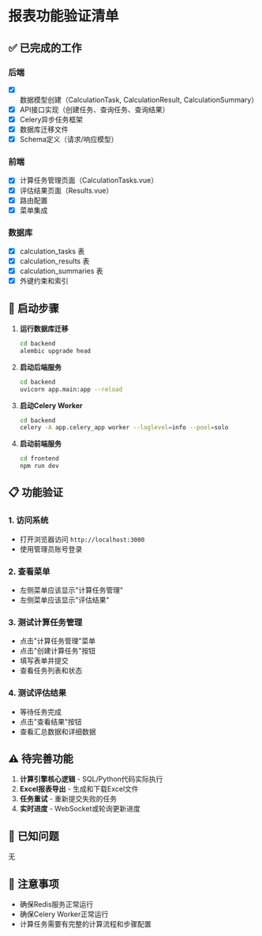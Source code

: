 # 报表功能验证清单

## ✅ 已完成的工作

### 后端
- [x] 数据模型创建（CalculationTask, CalculationResult, CalculationSummary）
- [x] API接口实现（创建任务、查询任务、查询结果）
- [x] Celery异步任务框架
- [x] 数据库迁移文件
- [x] Schema定义（请求/响应模型）

### 前端
- [x] 计算任务管理页面（CalculationTasks.vue）
- [x] 评估结果页面（Results.vue）
- [x] 路由配置
- [x] 菜单集成

### 数据库
- [x] calculation_tasks 表
- [x] calculation_results 表
- [x] calculation_summaries 表
- [x] 外键约束和索引

## 🔧 启动步骤

1. **运行数据库迁移**
   ```bash
   cd backend
   alembic upgrade head
   ```

2. **启动后端服务**
   ```bash
   cd backend
   uvicorn app.main:app --reload
   ```

3. **启动Celery Worker**
   ```bash
   cd backend
   celery -A app.celery_app worker --loglevel=info --pool=solo
   ```

4. **启动前端服务**
   ```bash
   cd frontend
   npm run dev
   ```

## 📋 功能验证

### 1. 访问系统
- 打开浏览器访问 `http://localhost:3000`
- 使用管理员账号登录

### 2. 查看菜单
- 左侧菜单应该显示"计算任务管理"
- 左侧菜单应该显示"评估结果"

### 3. 测试计算任务管理
- 点击"计算任务管理"菜单
- 点击"创建计算任务"按钮
- 填写表单并提交
- 查看任务列表和状态

### 4. 测试评估结果
- 等待任务完成
- 点击"查看结果"按钮
- 查看汇总数据和详细数据

## ⚠️ 待完善功能

1. **计算引擎核心逻辑** - SQL/Python代码实际执行
2. **Excel报表导出** - 生成和下载Excel文件
3. **任务重试** - 重新提交失败的任务
4. **实时进度** - WebSocket或轮询更新进度

## 🐛 已知问题

无

## 📝 注意事项

- 确保Redis服务正常运行
- 确保Celery Worker正常运行
- 计算任务需要有完整的计算流程和步骤配置

